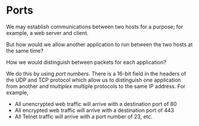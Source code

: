 # Ports

We may establish communications between two hosts for a purpose; for example, a web server and client.&#x20;

But how would we allow another application to run between the two hosts at the same time?

How we would distinguish between packets for each application?&#x20;

We do this by using _port numbers_. There is a 16-bit field in the headers of the UDP and TCP protocol which allow us to distinguish one application from another and _multiplex_ multiple protocols to the same IP address. For example,&#x20;

* All unencrypted web traffic will arrive with a destination port of 80
* All encrypted web traffic will arrive with a destination port of 443
* All Telnet traffic will arrive with a port number of 23, etc.
